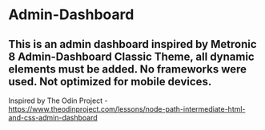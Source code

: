 # Admin-Dashboard
This is an admin dashboard inspired by Metronic 8 Admin-Dashboard Classic Theme, all dynamic elements must be added. No frameworks were used. Not optimized for mobile devices.
---
Inspired by The Odin Project - https://www.theodinproject.com/lessons/node-path-intermediate-html-and-css-admin-dashboard
